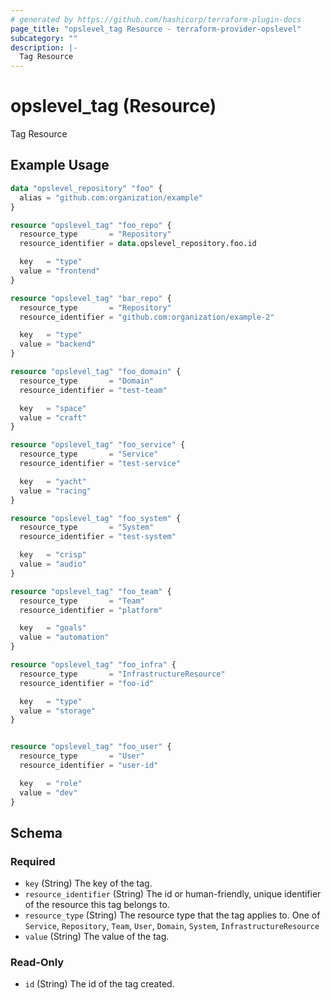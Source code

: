 ```yaml
---
# generated by https://github.com/hashicorp/terraform-plugin-docs
page_title: "opslevel_tag Resource - terraform-provider-opslevel"
subcategory: ""
description: |-
  Tag Resource
---
```


# opslevel_tag (Resource)

Tag Resource

## Example Usage

```terraform
data "opslevel_repository" "foo" {
  alias = "github.com:organization/example"
}

resource "opslevel_tag" "foo_repo" {
  resource_type       = "Repository"
  resource_identifier = data.opslevel_repository.foo.id

  key   = "type"
  value = "frontend"
}

resource "opslevel_tag" "bar_repo" {
  resource_type       = "Repository"
  resource_identifier = "github.com:organization/example-2"

  key   = "type"
  value = "backend"
}

resource "opslevel_tag" "foo_domain" {
  resource_type       = "Domain"
  resource_identifier = "test-team"

  key   = "space"
  value = "craft"
}

resource "opslevel_tag" "foo_service" {
  resource_type       = "Service"
  resource_identifier = "test-service"

  key   = "yacht"
  value = "racing"
}

resource "opslevel_tag" "foo_system" {
  resource_type       = "System"
  resource_identifier = "test-system"

  key   = "crisp"
  value = "audio"
}

resource "opslevel_tag" "foo_team" {
  resource_type       = "Team"
  resource_identifier = "platform"

  key   = "goals"
  value = "automation"
}

resource "opslevel_tag" "foo_infra" {
  resource_type       = "InfrastructureResource"
  resource_identifier = "foo-id"

  key   = "type"
  value = "storage"
}


resource "opslevel_tag" "foo_user" {
  resource_type       = "User"
  resource_identifier = "user-id"

  key   = "role"
  value = "dev"
}
```

<!-- schema generated by tfplugindocs -->
## Schema

### Required

- `key` (String) The key of the tag.
- `resource_identifier` (String) The id or human-friendly, unique identifier of the resource this tag belongs to.
- `resource_type` (String) The resource type that the tag applies to. One of `Service`, `Repository`, `Team`, `User`, `Domain`, `System`, `InfrastructureResource`
- `value` (String) The value of the tag.

### Read-Only

- `id` (String) The id of the tag created.


